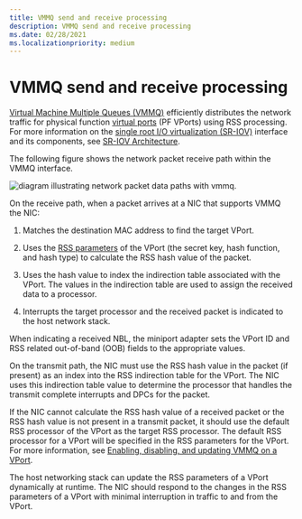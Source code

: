 ```yaml
---
title: VMMQ send and receive processing
description: VMMQ send and receive processing 
ms.date: 02/28/2021
ms.localizationpriority: medium
---
```



# VMMQ send and receive processing

[Virtual Machine Multiple Queues (VMMQ)](overview-of-virtual-machine-multiple-queues.md) efficiently distributes the network traffic for physical function [virtual ports](virtual-ports--vports-.md) (PF VPorts) using RSS processing. For more information on the [single root I/O virtualization (SR-IOV)](overview-of-single-root-i-o-virtualization--sr-iov-.md) interface and its components, see [SR-IOV Architecture](sr-iov-architecture.md).

The following figure shows the network packet receive path within the VMMQ interface.

![diagram illustrating network packet data paths with vmmq.](images/vmmq-architecture.png)

On the receive path, when a packet arrives at a NIC that supports VMMQ the NIC:

1. Matches the destination MAC address to find the target VPort. 

1. Uses the [RSS parameters](/windows-hardware/drivers/ddi/ntddndis/ns-ntddndis-_ndis_receive_scale_parameters) of the VPort (the secret key, hash function, and hash type) to calculate the RSS hash value of the packet. 

1. Uses the hash value to index the indirection table associated with the VPort. The values in the indirection table are used to assign the received data to a processor.

1. Interrupts the target processor and the received packet is indicated to the host network stack. 

When indicating a received NBL, the miniport adapter sets the VPort ID and RSS related out-of-band (OOB) fields to the appropriate values.

On the transmit path, the NIC must use the RSS hash value in the packet (if present) as an index into the RSS indirection table for the VPort. The NIC uses this indirection table value to determine the processor that handles the transmit complete interrupts and DPCs for the packet.

If the NIC cannot calculate the RSS hash value of a received packet or the RSS hash value is not present in a transmit packet, it should use the default RSS processor of the VPort as the target RSS processor. The default RSS processor for a VPort will be specified in the RSS parameters for the VPort. For more information, see [Enabling, disabling, and updating VMMQ on a VPort](updating-vmmq-on-a-vport.md).

The host networking stack can update the RSS parameters of a VPort dynamically at runtime. The NIC should respond to the changes in the RSS parameters of a VPort with minimal interruption in traffic to and from the VPort.


